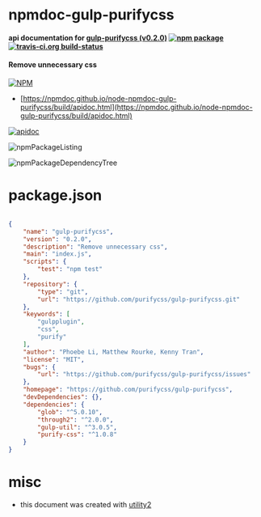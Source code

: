 # npmdoc-gulp-purifycss

#### api documentation for  [gulp-purifycss (v0.2.0)](https://github.com/purifycss/gulp-purifycss)  [![npm package](https://img.shields.io/npm/v/npmdoc-gulp-purifycss.svg?style=flat-square)](https://www.npmjs.org/package/npmdoc-gulp-purifycss) [![travis-ci.org build-status](https://api.travis-ci.org/npmdoc/node-npmdoc-gulp-purifycss.svg)](https://travis-ci.org/npmdoc/node-npmdoc-gulp-purifycss)

#### Remove unnecessary css

[![NPM](https://nodei.co/npm/gulp-purifycss.png?downloads=true&downloadRank=true&stars=true)](https://www.npmjs.com/package/gulp-purifycss)

- [https://npmdoc.github.io/node-npmdoc-gulp-purifycss/build/apidoc.html](https://npmdoc.github.io/node-npmdoc-gulp-purifycss/build/apidoc.html)

[![apidoc](https://npmdoc.github.io/node-npmdoc-gulp-purifycss/build/screenCapture.buildCi.browser.%252Ftmp%252Fbuild%252Fapidoc.html.png)](https://npmdoc.github.io/node-npmdoc-gulp-purifycss/build/apidoc.html)

![npmPackageListing](https://npmdoc.github.io/node-npmdoc-gulp-purifycss/build/screenCapture.npmPackageListing.svg)

![npmPackageDependencyTree](https://npmdoc.github.io/node-npmdoc-gulp-purifycss/build/screenCapture.npmPackageDependencyTree.svg)



# package.json

```json

{
    "name": "gulp-purifycss",
    "version": "0.2.0",
    "description": "Remove unnecessary css",
    "main": "index.js",
    "scripts": {
        "test": "npm test"
    },
    "repository": {
        "type": "git",
        "url": "https://github.com/purifycss/gulp-purifycss.git"
    },
    "keywords": [
        "gulpplugin",
        "css",
        "purify"
    ],
    "author": "Phoebe Li, Matthew Rourke, Kenny Tran",
    "license": "MIT",
    "bugs": {
        "url": "https://github.com/purifycss/gulp-purifycss/issues"
    },
    "homepage": "https://github.com/purifycss/gulp-purifycss",
    "devDependencies": {},
    "dependencies": {
        "glob": "^5.0.10",
        "through2": "^2.0.0",
        "gulp-util": "^3.0.5",
        "purify-css": "^1.0.8"
    }
}
```



# misc
- this document was created with [utility2](https://github.com/kaizhu256/node-utility2)
